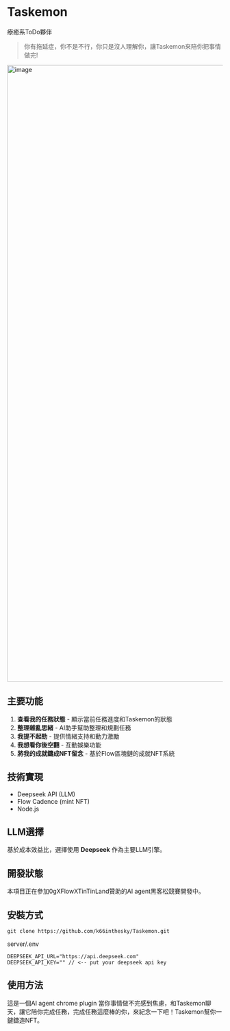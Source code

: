 # Taskemon
療癒系ToDo夥伴

> 你有拖延症，你不是不行，你只是沒人理解你，讓Taskemon來陪你把事情做完!
<img width="1437" alt="image" src="https://github.com/user-attachments/assets/5c23c957-ec40-4a7c-889a-c3a4a76c750e" />

## 主要功能

1. **查看我的任務狀態** - 顯示當前任務進度和Taskemon的狀態
2. **整理雜亂思緒** - AI助手幫助整理和規劃任務
3. **我提不起勁** - 提供情緒支持和動力激勵
4. **我想看你後空翻** - 互動娛樂功能
5. **將我的成就鑄成NFT留念** - 基於Flow區塊鏈的成就NFT系統

## 技術實現
- Deepseek API (LLM)
- Flow Cadence (mint NFT)
- Node.js

## LLM選擇
基於成本效益比，選擇使用 **Deepseek** 作為主要LLM引擎。

## 開發狀態
本項目正在參加0gXFlowXTinTinLand贊助的AI agent黑客松競賽開發中。

## 安裝方式
```
git clone https://github.com/k66inthesky/Taskemon.git
```
server/.env
```
DEEPSEEK_API_URL="https://api.deepseek.com"
DEEPSEEK_API_KEY="" // <-- put your deepseek api key
```

## 使用方法
這是一個AI agent chrome plugin
當你事情做不完感到焦慮，和Taskemon聊天，讓它陪你完成任務，完成任務這麼棒的你，來紀念一下吧！Taskemon幫你一鍵鑄造NFT。
